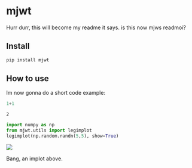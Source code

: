 # mjwt

<!-- WARNING: THIS FILE WAS AUTOGENERATED! DO NOT EDIT! -->

Hurr durr, this will become my readme it says. is this now mjws readmoi?

## Install

``` sh
pip install mjwt
```

## How to use

Im now gonna do a short code example:

``` python
1+1
```

    2

``` python
import numpy as np
from mjwt.utils import legimplot
legimplot(np.random.randn(5,5), show=True)
```

![](index_files/figure-commonmark/cell-3-output-1.png)

Bang, an implot above.

